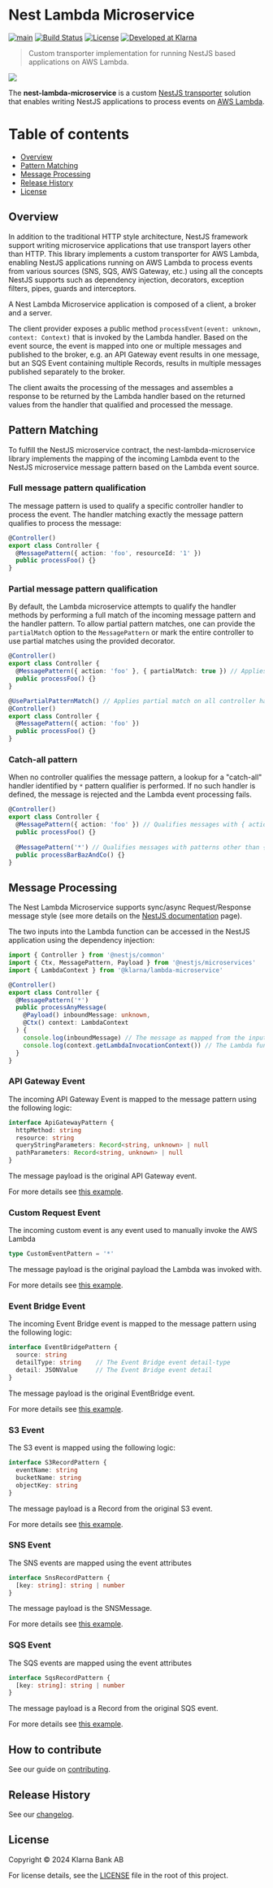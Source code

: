 # Nest Lambda Microservice
[![main](https://github.com/klarna-incubator/nest-lambda-microservice/actions/workflows/main.yml/badge.svg)](https://github.com/klarna-incubator/nest-lambda-microservice/actions/workflows/main.yml)
[![Build Status][ci-image]][ci-url]
[![License][license-image]][license-url]
[![Developed at Klarna][klarna-image]][klarna-url]

> Custom transporter implementation for running NestJS based applications on AWS Lambda.

<img src="assets/nest-lambda-microservice.jpg"/>

The **nest-lambda-microservice** is a custom [NestJS transporter](https://docs.nestjs.com/microservices/custom-transport) solution that enables writing NestJS applications to process events on [AWS Lambda](https://docs.aws.amazon.com/lambda/latest/dg/lambda-nodejs.html).

# Table of contents
- [Overview](#overview)
- [Pattern Matching](#pattern-matching)
- [Message Processing](#message-processing)
- [Release History](#release-history)
- [License](#license)

## Overview
In addition to the traditional HTTP style architecture, NestJS framework support writing microservice applications that use transport layers other than HTTP.
This library implements a custom transporter for AWS Lambda, enabling NestJS applications running on AWS Lambda to process events from various sources (SNS, SQS, AWS Gateway, etc.) using all the concepts NestJS supports such as dependency injection, decorators, exception filters, pipes, guards and interceptors.

A Nest Lambda Microservice application is composed of a client, a broker and a server.

The client provider exposes a public method `processEvent(event: unknown, context: Context)` that is invoked by the Lambda handler.
Based on the event source, the event is mapped into one or multiple messages and published to the broker, e.g. an API Gateway event results in one message, but an SQS Event containing multiple Records, results in multiple messages published separately to the broker. 

The client awaits the processing of the messages and assembles a response to be returned by the Lambda handler based on the returned values from the handler that qualified and processed the message.

## Pattern Matching
To fulfill the NestJS microservice contract, the nest-lambda-microservice library implements the mapping of the incoming Lambda event to the NestJS microservice message pattern based on the Lambda event source.

### Full message pattern qualification
The message pattern is used to qualify a specific controller handler to process the event. The handler matching exactly the message pattern qualifies to process the message:
```typescript
@Controller()
export class Controller {
  @MessagePattern({ action: 'foo', resourceId: '1' }) 
  public processFoo() {}
}
```

### Partial message pattern qualification
By default, the Lambda microservice attempts to qualify the handler methods by performing a full match of the incoming message pattern and the handler pattern.
To allow partial pattern matches, one can provide the `partialMatch` option to the `MessagePattern` or mark the entire controller to use partial matches using the provided decorator.
```typescript
@Controller()
export class Controller {
  @MessagePattern({ action: 'foo' }, { partialMatch: true }) // Applies partial match on a specific handler only
  public processFoo() {}
}
```

```typescript
@UsePartialPatternMatch() // Applies partial match on all controller handlers
@Controller()
export class Controller {
  @MessagePattern({ action: 'foo' })
  public processFoo() {}
}
```

### Catch-all pattern
When no controller qualifies the message pattern, a lookup for a "catch-all" handler identified by `*` pattern qualifier is performed.
If no such handler is defined, the message is rejected and the Lambda event processing fails.

```typescript
@Controller()
export class Controller {
  @MessagePattern({ action: 'foo' }) // Qualifies messages with { action: 'foo' } patters 
  public processFoo() {}
  
  @MessagePattern('*') // Qualifies messages with patterns other than { action: 'foo' }
  public processBarBazAndCo() {}
}
```

## Message Processing
The Nest Lambda Microservice supports sync/async Request/Response message style (see more details on the [NestJS documentation](https://docs.nestjs.com/microservices/basics#request-response) page).

The two inputs into the Lambda function can be accessed in the NestJS application using the dependency injection:
```typescript
import { Controller } from '@nestjs/common'
import { Ctx, MessagePattern, Payload } from '@nestjs/microservices'
import { LambdaContext } from '@klarna/lambda-microservice'

@Controller()
export class Controller {
  @MessagePattern('*') 
  public processAnyMessage(
    @Payload() inboundMessage: unknown,
    @Ctx() context: LambdaContext 
  ) {
    console.log(inboundMessage) // The message as mapped from the input lambda event
    console.log(context.getLambdaInvocationContext()) // The Lambda function context object
  }
}
```

### API Gateway Event
The incoming API Gateway Event is mapped to the message pattern using the following logic:

```typescript
interface ApiGatewayPattern {
  httpMethod: string
  resource: string
  queryStringParameters: Record<string, unknown> | null
  pathParameters: Record<string, unknown> | null
}
```

The message payload is the original API Gateway event.

For more details see [this example](examples/api-gateway).

### Custom Request Event
The incoming custom event is any event used to manually invoke the AWS Lambda

```typescript
type CustomEventPattern = '*'
```

The message payload is the original payload the Lambda was invoked with.

For more details see [this example](examples/custom).

### Event Bridge Event
The incoming Event Bridge event is mapped to the message pattern using the following logic:

```typescript
interface EventBridgePattern {
  source: string
  detailType: string    // The Event Bridge event detail-type
  detail: JSONValue     // The Event Bridge event detail
}
```

The message payload is the original EventBridge event.

For more details see [this example](examples/event-bridge).

### S3 Event
The S3 event is mapped using the following logic:

```typescript
interface S3RecordPattern {
  eventName: string
  bucketName: string
  objectKey: string
}
```

The message payload is a Record from the original S3 event.

For more details see [this example](examples/s3).

### SNS Event
The SNS events are mapped using the event attributes

```typescript
interface SnsRecordPattern {
  [key: string]: string | number
}
```

The message payload is the SNSMessage.

For more details see [this example](examples/sns).

### SQS Event
The SQS events are mapped using the event attributes

```typescript
interface SqsRecordPattern {
  [key: string]: string | number
}
```

The message payload is a Record from the original SQS event.

For more details see [this example](examples/sqs).

## How to contribute

See our guide on [contributing](.github/CONTRIBUTING.md).

## Release History

See our [changelog](CHANGELOG.md).

## License

Copyright © 2024 Klarna Bank AB

For license details, see the [LICENSE](LICENSE) file in the root of this project.


<!-- Markdown link & img dfn's -->
[ci-image]: https://img.shields.io/badge/build-passing-brightgreen?style=flat-square
[ci-url]: https://github.com/klarna-incubator/TODO
[license-image]: https://img.shields.io/badge/license-Apache%202-blue?style=flat-square
[license-url]: http://www.apache.org/licenses/LICENSE-2.0
[klarna-image]: https://img.shields.io/badge/%20-Developed%20at%20Klarna-black?style=flat-square&labelColor=ffb3c7&logo=klarna&logoColor=black
[klarna-url]: https://klarna.github.io
